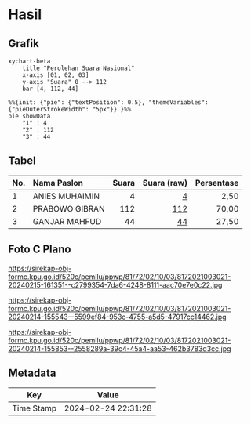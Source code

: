 # Hasil

## Grafik

```mermaid
xychart-beta
    title "Perolehan Suara Nasional"
    x-axis [01, 02, 03]
    y-axis "Suara" 0 --> 112
    bar [4, 112, 44]
```

```mermaid
%%{init: {"pie": {"textPosition": 0.5}, "themeVariables": {"pieOuterStrokeWidth": "5px"}} }%%
pie showData
    "1" : 4
    "2" : 112
    "3" : 44
```

## Tabel

| No. | Nama Paslon    | Suara | Suara (raw) | Persentase |
|:--- |:-------------- | -----:| -----------:| ----------:|
| 1   | ANIES MUHAIMIN | 4     | [4][p-1]    | 2,50       |
| 2   | PRABOWO GIBRAN | 112   | [112][p-2]  | 70,00      |
| 3   | GANJAR MAHFUD  | 44    | [44][p-3]   | 27,50      |


[p-1]: https://github.com/gigit-pemilu/pemilu-2024/blob/main/pilpres/hitung-suara/sub/81-maluku/sub/72-kota-tual/sub/02-pulau-dullah-selatan/sub/1003-ketsoblak/sub/021-tps/sub/paslon-1.txt
[p-2]: https://github.com/gigit-pemilu/pemilu-2024/blob/main/pilpres/hitung-suara/sub/81-maluku/sub/72-kota-tual/sub/02-pulau-dullah-selatan/sub/1003-ketsoblak/sub/021-tps/sub/paslon-2.txt
[p-3]: https://github.com/gigit-pemilu/pemilu-2024/blob/main/pilpres/hitung-suara/sub/81-maluku/sub/72-kota-tual/sub/02-pulau-dullah-selatan/sub/1003-ketsoblak/sub/021-tps/sub/paslon-3.txt

## Foto C Plano

https://sirekap-obj-formc.kpu.go.id/520c/pemilu/ppwp/81/72/02/10/03/8172021003021-20240215-161351--c2799354-7da6-4248-8111-aac70e7e0c22.jpg

https://sirekap-obj-formc.kpu.go.id/520c/pemilu/ppwp/81/72/02/10/03/8172021003021-20240214-155543--5599ef84-953c-4755-a5d5-47917cc14462.jpg

https://sirekap-obj-formc.kpu.go.id/520c/pemilu/ppwp/81/72/02/10/03/8172021003021-20240214-155853--2558289a-39c4-45a4-aa53-462b3783d3cc.jpg


## Metadata

| Key        | Value               |
| ---------- | ------------------- |
| Time Stamp | 2024-02-24 22:31:28 |



